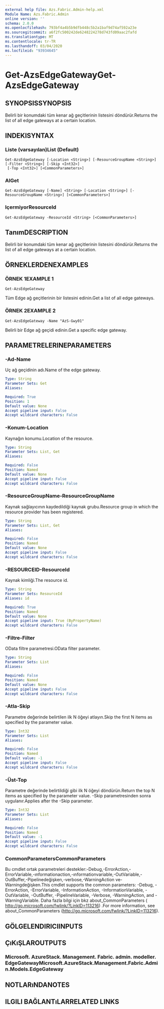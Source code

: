 ```yaml
---
external help file: Azs.Fabric.Admin-help.xml
Module Name: Azs.Fabric.Admin
online version: ''
schema: 2.0.0
ms.openlocfilehash: 793bf4a4b5b9dfb448c5b2a1baf9d74af592a23e
ms.sourcegitcommit: a6f2fc500242de6248224278d743fd09aac2fafd
ms.translationtype: MT
ms.contentlocale: tr-TR
ms.lasthandoff: 03/04/2020
ms.locfileid: "93934645"
---
```

# <span data-ttu-id="9105a-101">Get-AzsEdgeGateway</span><span class="sxs-lookup"><span data-stu-id="9105a-101">Get-AzsEdgeGateway</span></span>

## <span data-ttu-id="9105a-102">SYNOPSIS</span><span class="sxs-lookup"><span data-stu-id="9105a-102">SYNOPSIS</span></span>
<span data-ttu-id="9105a-103">Belirli bir konumdaki tüm kenar ağ geçitlerinin listesini döndürür.</span><span class="sxs-lookup"><span data-stu-id="9105a-103">Returns the list of all edge gateways at a certain location.</span></span>

## <span data-ttu-id="9105a-104">INDEKI</span><span class="sxs-lookup"><span data-stu-id="9105a-104">SYNTAX</span></span>

### <span data-ttu-id="9105a-105">Liste (varsayılan)</span><span class="sxs-lookup"><span data-stu-id="9105a-105">List (Default)</span></span>
```
Get-AzsEdgeGateway [-Location <String>] [-ResourceGroupName <String>] [-Filter <String>] [-Skip <Int32>]
 [-Top <Int32>] [<CommonParameters>]
```

### <span data-ttu-id="9105a-106">Al</span><span class="sxs-lookup"><span data-stu-id="9105a-106">Get</span></span>
```
Get-AzsEdgeGateway [-Name] <String> [-Location <String>] [-ResourceGroupName <String>] [<CommonParameters>]
```

### <span data-ttu-id="9105a-107">Içermiyor</span><span class="sxs-lookup"><span data-stu-id="9105a-107">ResourceId</span></span>
```
Get-AzsEdgeGateway -ResourceId <String> [<CommonParameters>]
```

## <span data-ttu-id="9105a-108">Tanım</span><span class="sxs-lookup"><span data-stu-id="9105a-108">DESCRIPTION</span></span>
<span data-ttu-id="9105a-109">Belirli bir konumdaki tüm kenar ağ geçitlerinin listesini döndürür.</span><span class="sxs-lookup"><span data-stu-id="9105a-109">Returns the list of all edge gateways at a certain location.</span></span>

## <span data-ttu-id="9105a-110">ÖRNEKLERDEN</span><span class="sxs-lookup"><span data-stu-id="9105a-110">EXAMPLES</span></span>

### <span data-ttu-id="9105a-111">ÖRNEK 1</span><span class="sxs-lookup"><span data-stu-id="9105a-111">EXAMPLE 1</span></span>
```
Get-AzsEdgeGateway
```

<span data-ttu-id="9105a-112">Tüm Edge ağ geçitlerinin bir listesini edinin.</span><span class="sxs-lookup"><span data-stu-id="9105a-112">Get a list of all edge gateways.</span></span>

### <span data-ttu-id="9105a-113">ÖRNEK 2</span><span class="sxs-lookup"><span data-stu-id="9105a-113">EXAMPLE 2</span></span>
```
Get-AzsEdgeGateway -Name "AzS-Gwy01"
```

<span data-ttu-id="9105a-114">Belirli bir Edge ağ geçidi edinin.</span><span class="sxs-lookup"><span data-stu-id="9105a-114">Get a specific edge gateway.</span></span>

## <span data-ttu-id="9105a-115">PARAMETRELERINE</span><span class="sxs-lookup"><span data-stu-id="9105a-115">PARAMETERS</span></span>

### <span data-ttu-id="9105a-116">-Ad</span><span class="sxs-lookup"><span data-stu-id="9105a-116">-Name</span></span>
<span data-ttu-id="9105a-117">Uç ağ geçidinin adı.</span><span class="sxs-lookup"><span data-stu-id="9105a-117">Name of the edge gateway.</span></span>

```yaml
Type: String
Parameter Sets: Get
Aliases:

Required: True
Position: 1
Default value: None
Accept pipeline input: False
Accept wildcard characters: False
```

### <span data-ttu-id="9105a-118">-Konum</span><span class="sxs-lookup"><span data-stu-id="9105a-118">-Location</span></span>
<span data-ttu-id="9105a-119">Kaynağın konumu.</span><span class="sxs-lookup"><span data-stu-id="9105a-119">Location of the resource.</span></span>

```yaml
Type: String
Parameter Sets: List, Get
Aliases:

Required: False
Position: Named
Default value: None
Accept pipeline input: False
Accept wildcard characters: False
```

### <span data-ttu-id="9105a-120">-ResourceGroupName</span><span class="sxs-lookup"><span data-stu-id="9105a-120">-ResourceGroupName</span></span>
<span data-ttu-id="9105a-121">Kaynak sağlayıcının kaydedildiği kaynak grubu.</span><span class="sxs-lookup"><span data-stu-id="9105a-121">Resource group in which the resource provider has been registered.</span></span>

```yaml
Type: String
Parameter Sets: List, Get
Aliases:

Required: False
Position: Named
Default value: None
Accept pipeline input: False
Accept wildcard characters: False
```

### <span data-ttu-id="9105a-122">-RESOURCEID</span><span class="sxs-lookup"><span data-stu-id="9105a-122">-ResourceId</span></span>
<span data-ttu-id="9105a-123">Kaynak kimliği.</span><span class="sxs-lookup"><span data-stu-id="9105a-123">The resource id.</span></span>

```yaml
Type: String
Parameter Sets: ResourceId
Aliases: id

Required: True
Position: Named
Default value: None
Accept pipeline input: True (ByPropertyName)
Accept wildcard characters: False
```

### <span data-ttu-id="9105a-124">-Filtre</span><span class="sxs-lookup"><span data-stu-id="9105a-124">-Filter</span></span>
<span data-ttu-id="9105a-125">OData filtre parametresi.</span><span class="sxs-lookup"><span data-stu-id="9105a-125">OData filter parameter.</span></span>

```yaml
Type: String
Parameter Sets: List
Aliases:

Required: False
Position: Named
Default value: None
Accept pipeline input: False
Accept wildcard characters: False
```

### <span data-ttu-id="9105a-126">-Atla</span><span class="sxs-lookup"><span data-stu-id="9105a-126">-Skip</span></span>
<span data-ttu-id="9105a-127">Parametre değerinde belirtilen ilk N öğeyi atlayın.</span><span class="sxs-lookup"><span data-stu-id="9105a-127">Skip the first N items as specified by the parameter value.</span></span>

```yaml
Type: Int32
Parameter Sets: List
Aliases:

Required: False
Position: Named
Default value: -1
Accept pipeline input: False
Accept wildcard characters: False
```

### <span data-ttu-id="9105a-128">-Üst</span><span class="sxs-lookup"><span data-stu-id="9105a-128">-Top</span></span>
<span data-ttu-id="9105a-129">Parametre değerinde belirtildiği gibi ilk N öğeyi döndürün.</span><span class="sxs-lookup"><span data-stu-id="9105a-129">Return the top N items as specified by the parameter value.</span></span>
<span data-ttu-id="9105a-130">-Skip parametresinden sonra uygulanır.</span><span class="sxs-lookup"><span data-stu-id="9105a-130">Applies after the -Skip parameter.</span></span>

```yaml
Type: Int32
Parameter Sets: List
Aliases:

Required: False
Position: Named
Default value: -1
Accept pipeline input: False
Accept wildcard characters: False
```

### <span data-ttu-id="9105a-131">CommonParameters</span><span class="sxs-lookup"><span data-stu-id="9105a-131">CommonParameters</span></span>
<span data-ttu-id="9105a-132">Bu cmdlet ortak parametreleri destekler:-Debug,-ErrorAction,-ErrorVariable,-ınformationaction,-ınformationvariable,-OutVariable,-OutBuffer,-Pipelinedeğişken,-verbose,-WarningAction ve-Warningdeğişken.</span><span class="sxs-lookup"><span data-stu-id="9105a-132">This cmdlet supports the common parameters: -Debug, -ErrorAction, -ErrorVariable, -InformationAction, -InformationVariable, -OutVariable, -OutBuffer, -PipelineVariable, -Verbose, -WarningAction, and -WarningVariable.</span></span> <span data-ttu-id="9105a-133">Daha fazla bilgi için bkz about_CommonParameters ( http://go.microsoft.com/fwlink/?LinkID=113216) .</span><span class="sxs-lookup"><span data-stu-id="9105a-133">For more information, see about_CommonParameters (http://go.microsoft.com/fwlink/?LinkID=113216).</span></span>

## <span data-ttu-id="9105a-134">GÖLGELENDIRICI</span><span class="sxs-lookup"><span data-stu-id="9105a-134">INPUTS</span></span>

## <span data-ttu-id="9105a-135">ÇıKıŞLAR</span><span class="sxs-lookup"><span data-stu-id="9105a-135">OUTPUTS</span></span>

### <span data-ttu-id="9105a-136">Microsoft. AzureStack. Management. Fabric. admin. modeller. EdgeGateway</span><span class="sxs-lookup"><span data-stu-id="9105a-136">Microsoft.AzureStack.Management.Fabric.Admin.Models.EdgeGateway</span></span>

## <span data-ttu-id="9105a-137">NOTLARıNDA</span><span class="sxs-lookup"><span data-stu-id="9105a-137">NOTES</span></span>

## <span data-ttu-id="9105a-138">ILGILI BAĞLANTıLAR</span><span class="sxs-lookup"><span data-stu-id="9105a-138">RELATED LINKS</span></span>
